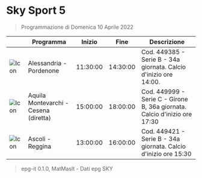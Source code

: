# Sky Sport 5
> Programmazione di Domenica 10 Aprile 2022

||Programma|Inizio|Fine|Descrizione|
|---|---|---|---|---|
|![Icon](https://guidatv.sky.it/uuid/76903bc6-1ea5-4993-b742-ce078cb94fe5/cover?md5ChecksumParam=b83ae3071d53d30d22da35ec9fcde71d)|Alessandria - Pordenone|11:30:00|14:30:00|Cod. 449385 - Serie B - 34a giornata. Calcio d&#039;inizio ore 14:00.
|![Icon](https://guidatv.sky.it/uuid/705dec6b-0960-4688-a5ec-2926d5abd700/cover?md5ChecksumParam=75cbab53852cc2fbc74bd5ab846987c0)|Aquila Montevarchi - Cesena (diretta)|15:00:00|18:00:00|Cod. 449999 - Serie C - Girone B, 36a giornata. Calcio d&#039;inizio ore 17:30
|![Icon](https://guidatv.sky.it/uuid/af0eccbd-9dcf-4a10-836a-b1a544e19fcf/cover?md5ChecksumParam=605f41fb73c396e828ca3787a790c59d)|Ascoli - Reggina|13:00:00|16:00:00|Cod. 449421 - Serie B - 34a giornata. Calcio d&#039;inizio ore 15:30



 > epg-it 0.1.0, MatMasIt - Dati epg SKY